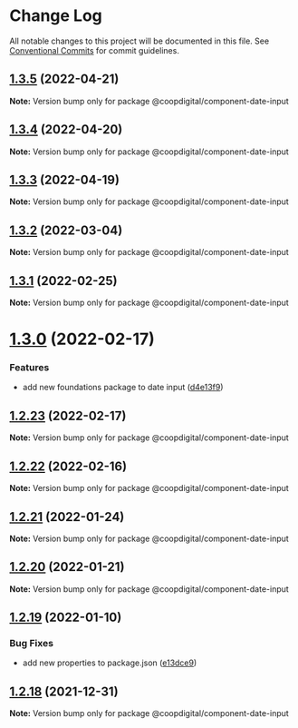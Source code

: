 # Change Log

All notable changes to this project will be documented in this file.
See [Conventional Commits](https://conventionalcommits.org) for commit guidelines.

## [1.3.5](https://github.com/coopdigital/coop-frontend/compare/@coopdigital/component-date-input@1.3.4...@coopdigital/component-date-input@1.3.5) (2022-04-21)

**Note:** Version bump only for package @coopdigital/component-date-input





## [1.3.4](https://github.com/coopdigital/coop-frontend/compare/@coopdigital/component-date-input@1.3.3...@coopdigital/component-date-input@1.3.4) (2022-04-20)

**Note:** Version bump only for package @coopdigital/component-date-input





## [1.3.3](https://github.com/coopdigital/coop-frontend/compare/@coopdigital/component-date-input@1.3.2...@coopdigital/component-date-input@1.3.3) (2022-04-19)

**Note:** Version bump only for package @coopdigital/component-date-input





## [1.3.2](https://github.com/coopdigital/coop-frontend/compare/@coopdigital/component-date-input@1.3.1...@coopdigital/component-date-input@1.3.2) (2022-03-04)

**Note:** Version bump only for package @coopdigital/component-date-input





## [1.3.1](https://github.com/coopdigital/coop-frontend/compare/@coopdigital/component-date-input@1.3.0...@coopdigital/component-date-input@1.3.1) (2022-02-25)

**Note:** Version bump only for package @coopdigital/component-date-input





# [1.3.0](https://github.com/coopdigital/coop-frontend/compare/@coopdigital/component-date-input@1.2.23...@coopdigital/component-date-input@1.3.0) (2022-02-17)


### Features

* add new foundations package to date input ([d4e13f9](https://github.com/coopdigital/coop-frontend/commit/d4e13f95f33fe1f90e7bceba4143baf34e789101))





## [1.2.23](https://github.com/coopdigital/coop-frontend/compare/@coopdigital/component-date-input@1.2.22...@coopdigital/component-date-input@1.2.23) (2022-02-17)

**Note:** Version bump only for package @coopdigital/component-date-input





## [1.2.22](https://github.com/coopdigital/coop-frontend/compare/@coopdigital/component-date-input@1.2.21...@coopdigital/component-date-input@1.2.22) (2022-02-16)

**Note:** Version bump only for package @coopdigital/component-date-input





## [1.2.21](https://github.com/coopdigital/coop-frontend/compare/@coopdigital/component-date-input@1.2.20...@coopdigital/component-date-input@1.2.21) (2022-01-24)

**Note:** Version bump only for package @coopdigital/component-date-input





## [1.2.20](https://github.com/coopdigital/coop-frontend/compare/@coopdigital/component-date-input@1.2.19...@coopdigital/component-date-input@1.2.20) (2022-01-21)

**Note:** Version bump only for package @coopdigital/component-date-input





## [1.2.19](https://github.com/coopdigital/coop-frontend/compare/@coopdigital/component-date-input@1.2.18...@coopdigital/component-date-input@1.2.19) (2022-01-10)


### Bug Fixes

* add new properties to package.json ([e13dce9](https://github.com/coopdigital/coop-frontend/commit/e13dce94798600b80da4d0183ce96331b91c72aa))





## [1.2.18](https://github.com/coopdigital/coop-frontend/compare/@coopdigital/component-date-input@1.2.17...@coopdigital/component-date-input@1.2.18) (2021-12-31)

**Note:** Version bump only for package @coopdigital/component-date-input
